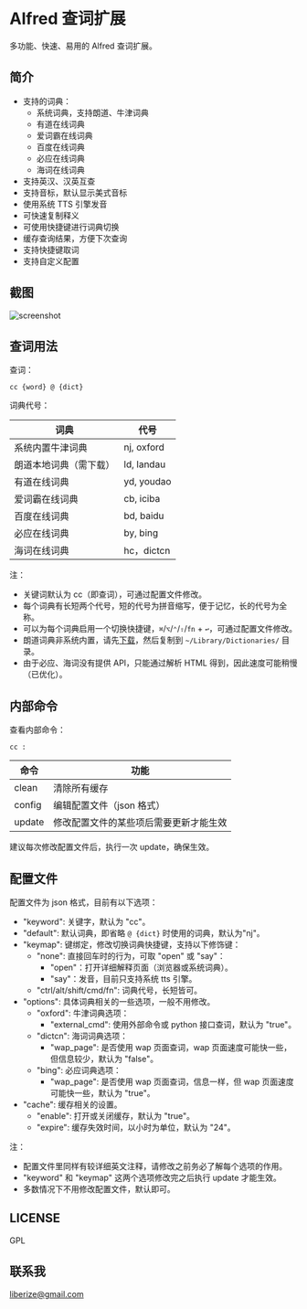 # Alfred 查词扩展

多功能、快速、易用的 Alfred 查词扩展。

## 简介

* 支持的词典：
    * 系统词典，支持朗道、牛津词典
    * 有道在线词典
    * 爱词霸在线词典
    * 百度在线词典
    * 必应在线词典
    * 海词在线词典
* 支持英汉、汉英互查
* 支持音标，默认显示美式音标
* 使用系统 TTS 引擎发音
* 可快速复制释义
* 可使用快捷键进行词典切换
* 缓存查询结果，方便下次查询
* 支持快捷键取词
* 支持自定义配置

## 截图

![screenshot](https://github.com/liberize/alfred-dict-workflow/raw/master/screenshot.gif)

## 查词用法

查词：

    cc {word} @ {dict}

词典代号：

词典                | 代号        
------------------ | ----------- 
系统内置牛津词典      | nj, oxford
朗道本地词典（需下载） | ld, landau 
有道在线词典         | yd, youdao  
爱词霸在线词典       | cb, iciba    
百度在线词典         | bd, baidu   
必应在线词典         | by, bing    
海词在线词典         | hc，dictcn

注：

* 关键词默认为 cc（即查词），可通过配置文件修改。
* 每个词典有长短两个代号，短的代号为拼音缩写，便于记忆，长的代号为全称。
* 可以为每个词典启用一个切换快捷键，`⌘`/`⌥`/`⌃`/`⇧`/`fn` + `↩`，可通过配置文件修改。
* 朗道词典非系统内置，请先[下载](http://pan.baidu.com/s/1qWx4mV6)，然后复制到 `~/Library/Dictionaries/` 目录。
* 由于必应、海词没有提供 API，只能通过解析 HTML 得到，因此速度可能稍慢（已优化）。

## 内部命令

查看内部命令：

    cc :

命令     | 功能
------- | ---------------------------------
clean   | 清除所有缓存
config  | 编辑配置文件（json 格式）
update  | 修改配置文件的某些项后需要更新才能生效

建议每次修改配置文件后，执行一次 update，确保生效。

## 配置文件

配置文件为 json 格式，目前有以下选项：

* "keyword": 关键字，默认为 "cc"。
* "default": 默认词典，即省略 `@ {dict}` 时使用的词典，默认为"nj"。
* "keymap": 键绑定，修改切换词典快捷键，支持以下修饰键：
    * "none": 直接回车时的行为，可取 "open" 或 "say"：
        - "open"：打开详细解释页面（浏览器或系统词典）。
        - "say"：发音，目前只支持系统 tts 引擎。
    * "ctrl/alt/shift/cmd/fn": 词典代号，长短皆可。
* "options": 具体词典相关的一些选项，一般不用修改。
    * "oxford": 牛津词典选项：
        * "external_cmd": 使用外部命令或 python 接口查词，默认为 "true"。
    * "dictcn": 海词词典选项：
        * "wap_page": 是否使用 wap 页面查词，wap 页面速度可能快一些，但信息较少，默认为 "false"。
    * "bing": 必应词典选项：
        * "wap_page": 是否使用 wap 页面查词，信息一样，但 wap 页面速度可能快一些，默认为 "true"。
* "cache": 缓存相关的设置。
    * "enable": 打开或关闭缓存，默认为 "true"。
    * "expire": 缓存失效时间，以小时为单位，默认为 "24"。

注：

* 配置文件里同样有较详细英文注释，请修改之前务必了解每个选项的作用。
* "keyword" 和 "keymap" 这两个选项修改完之后执行 update 才能生效。
* 多数情况下不用修改配置文件，默认即可。

## LICENSE

GPL

## 联系我

<liberize@gmail.com>
